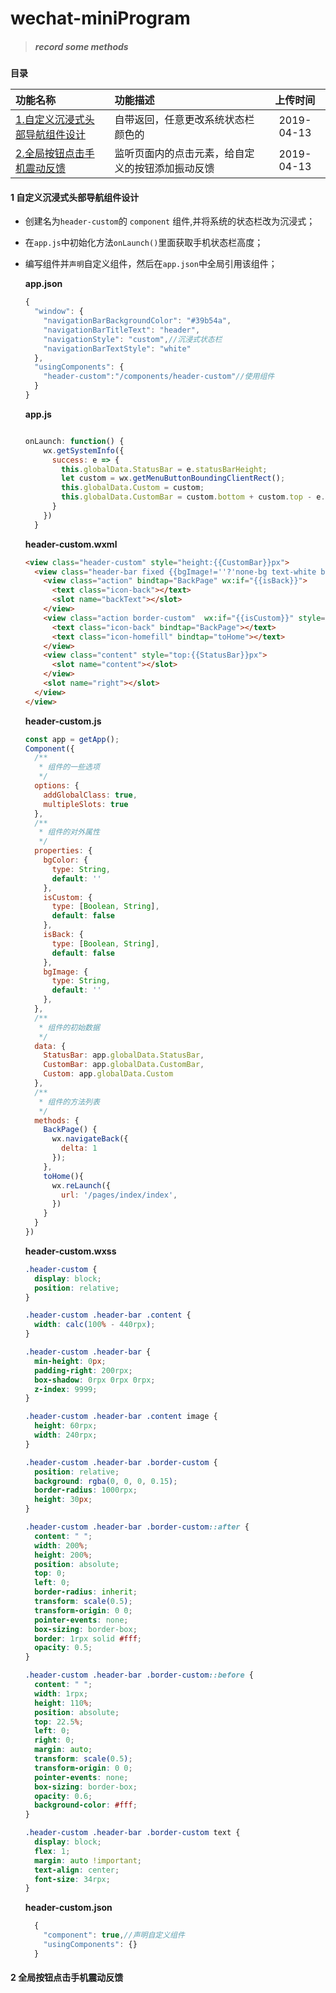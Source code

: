 # wechat-miniProgram
> ##### record some methods
**目录**

|功能名称          |功能描述        |上传时间        |
| :-------------|:-------------|:-------------:|
|[1.自定义沉浸式头部导航组件设计](#1-自定义沉浸式头部导航组件设计)|自带返回，任意更改系统状态栏颜色的|2019-04-13|
|[2.全局按钮点击手机震动反馈](#2-全局按钮点击手机震动反馈)|监听页面内的点击元素，给自定义的按钮添加振动反馈|2019-04-13|



#### 1 自定义沉浸式头部导航组件设计

* 创建名为`header-custom`的 `component` 组件,并将系统的状态栏改为沉浸式；
* 在`app.js`中初始化方法`onLaunch()`里面获取手机状态栏高度；
* 编写组件并`声明`自定义组件，然后在`app.json`中全局引用该组件；

    **app.json**
    ```javascript
    {
      "window": {
        "navigationBarBackgroundColor": "#39b54a",
        "navigationBarTitleText": "header",
        "navigationStyle": "custom",//沉浸式状态栏
        "navigationBarTextStyle": "white"
      },
      "usingComponents": {
        "header-custom":"/components/header-custom"//使用组件
      }
    }
    ```
    
    **app.js**
    ```javascript
    
    onLaunch: function() {
        wx.getSystemInfo({
          success: e => {
            this.globalData.StatusBar = e.statusBarHeight;
            let custom = wx.getMenuButtonBoundingClientRect();
            this.globalData.Custom = custom;  
            this.globalData.CustomBar = custom.bottom + custom.top - e.statusBarHeight;
          }
        })
      }
    ```
    
    **header-custom.wxml**
    ```html
    <view class="header-custom" style="height:{{CustomBar}}px">
      <view class="header-bar fixed {{bgImage!=''?'none-bg text-white bg-img':''}} {{bgColor}}" style="height:{{CustomBar}}px;padding-top:{{StatusBar}}px;{{bgImage?'background-image:url(' + bgImage+')':''}}">
        <view class="action" bindtap="BackPage" wx:if="{{isBack}}">
          <text class="icon-back"></text>
          <slot name="backText"></slot>
        </view>
        <view class="action border-custom"  wx:if="{{isCustom}}" style="width:{{Custom.width}}px;height:{{Custom.height}}px;margin-left:calc(750rpx - {{Custom.right}}px)">
          <text class="icon-back" bindtap="BackPage"></text>
          <text class="icon-homefill" bindtap="toHome"></text>
        </view>
        <view class="content" style="top:{{StatusBar}}px">
          <slot name="content"></slot>
        </view>
        <slot name="right"></slot>
      </view>
    </view>
    ```
    
    **header-custom.js**
    ```javascript
    const app = getApp();
    Component({
      /**
       * 组件的一些选项
       */
      options: {
        addGlobalClass: true,
        multipleSlots: true
      },
      /**
       * 组件的对外属性
       */
      properties: {
        bgColor: {
          type: String,
          default: ''
        }, 
        isCustom: {
          type: [Boolean, String],
          default: false
        },
        isBack: {
          type: [Boolean, String],
          default: false
        },
        bgImage: {
          type: String,
          default: ''
        },
      },
      /**
       * 组件的初始数据
       */
      data: {
        StatusBar: app.globalData.StatusBar,
        CustomBar: app.globalData.CustomBar,
        Custom: app.globalData.Custom
      },
      /**
       * 组件的方法列表
       */
      methods: {
        BackPage() {
          wx.navigateBack({
            delta: 1
          });
        },
        toHome(){
          wx.reLaunch({
            url: '/pages/index/index',
          })
        }
      }
    })
    ```
    **header-custom.wxss**
    ```css
    .header-custom {
      display: block;
      position: relative;
    }
    
    .header-custom .header-bar .content {
      width: calc(100% - 440rpx);
    }
    
    .header-custom .header-bar {
      min-height: 0px;
      padding-right: 200rpx;
      box-shadow: 0rpx 0rpx 0rpx;
      z-index: 9999;
    }
    
    .header-custom .header-bar .content image {
      height: 60rpx;
      width: 240rpx;
    }
    
    .header-custom .header-bar .border-custom {
      position: relative;
      background: rgba(0, 0, 0, 0.15);
      border-radius: 1000rpx;
      height: 30px;
    }
    
    .header-custom .header-bar .border-custom::after {
      content: " ";
      width: 200%;
      height: 200%;
      position: absolute;
      top: 0;
      left: 0;
      border-radius: inherit;
      transform: scale(0.5);
      transform-origin: 0 0;
      pointer-events: none;
      box-sizing: border-box;
      border: 1rpx solid #fff;
      opacity: 0.5;
    }
    
    .header-custom .header-bar .border-custom::before {
      content: " ";
      width: 1rpx;
      height: 110%;
      position: absolute;
      top: 22.5%;
      left: 0;
      right: 0;
      margin: auto;
      transform: scale(0.5);
      transform-origin: 0 0;
      pointer-events: none;
      box-sizing: border-box;
      opacity: 0.6;
      background-color: #fff;
    }
    
    .header-custom .header-bar .border-custom text {
      display: block;
      flex: 1;
      margin: auto !important;
      text-align: center;
      font-size: 34rpx;
    }  
    ```
    
    **header-custom.json**
    ```javascript
      {
        "component": true,//声明自定义组件
        "usingComponents": {}
      }
    ```
    


#### 2 全局按钮点击手机震动反馈